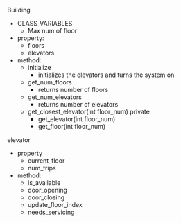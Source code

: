Building
- CLASS_VARIABLES
  - Max num of floor
- property:
  - floors
  - elevators
- method:
  - initialize
      - initializes the elevators and turns the system on
  - get_num_floors
      - returns number of floors
  - get_num_elevators
      - returns number of elevators
  - get_closest_elevator(int floor_num)
  private
    - get_elevator(int floor_num)
    - get_floor(int floor_num)
  

elevator
- property
  - current_floor
  - num_trips
- method:
  - is_available
  - door_opening
  - door_closing
  - update_floor_index
  - needs_servicing